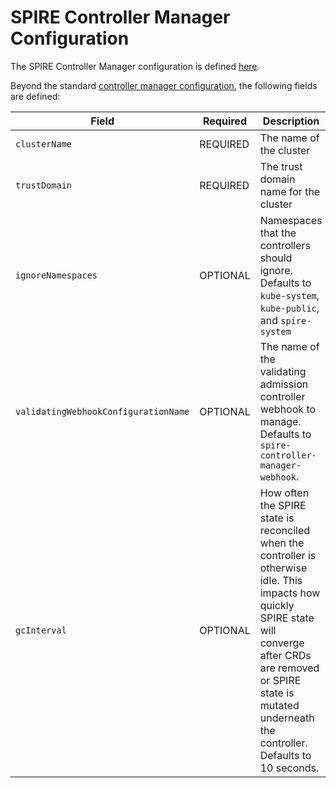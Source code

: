 # SPIRE Controller Manager Configuration

The SPIRE Controller Manager configuration is defined [here](../api/v1alpha1/controllermanagerconfig_types.go).

Beyond the standard [controller manager configuration](https://pkg.go.dev/sigs.k8s.io/controller-runtime/pkg/config/v1alpha1#ControllerConfigurationSpec), the following fields are defined:

| Field                                | Required | Description                                                                                                             |
| ------------------------------------ | -------- | ----------------------------------------------------------------------------------------------------------------------- |
| `clusterName`                        | REQUIRED | The name of the cluster |
| `trustDomain`                        | REQUIRED | The trust domain name for the cluster |
| `ignoreNamespaces`                   | OPTIONAL | Namespaces that the controllers should ignore. Defaults to `kube-system`, `kube-public`, and `spire-system` |
| `validatingWebhookConfigurationName` | OPTIONAL | The name of the validating admission controller webhook to manage. Defaults to `spire-controller-manager-webhook`. |
| `gcInterval`                         | OPTIONAL | How often the SPIRE state is reconciled when the controller is otherwise idle. This impacts how quickly SPIRE state will converge after CRDs are removed or SPIRE state is mutated underneath the controller. Defaults to 10 seconds. |
